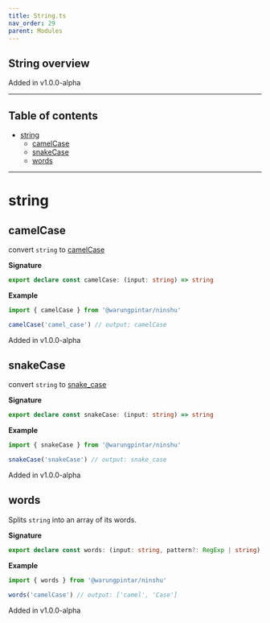 ```yaml
---
title: String.ts
nav_order: 29
parent: Modules
---
```


## String overview

Added in v1.0.0-alpha

---

<h2 class="text-delta">Table of contents</h2>

- [string](#string)
  - [camelCase](#camelcase)
  - [snakeCase](#snakecase)
  - [words](#words)

---

# string

## camelCase

convert `string` to
[camelCase](https://en.wikipedia.org/wiki/Camel_case)

**Signature**

```ts
export declare const camelCase: (input: string) => string
```

**Example**

```ts
import { camelCase } from '@warungpintar/ninshu'

camelCase('camel_case') // output: camelCase
```

Added in v1.0.0-alpha

## snakeCase

convert `string` to
[snake_case](https://en.wikipedia.org/wiki/Snake_case)

**Signature**

```ts
export declare const snakeCase: (input: string) => string
```

**Example**

```ts
import { snakeCase } from '@warungpintar/ninshu'

snakeCase('snakeCase') // output: snake_case
```

Added in v1.0.0-alpha

## words

Splits `string` into an array of its words.

**Signature**

```ts
export declare const words: (input: string, pattern?: RegExp | string) => string[]
```

**Example**

```ts
import { words } from '@warungpintar/ninshu'

words('camelCase') // output: ['camel', 'Case']
```

Added in v1.0.0-alpha
